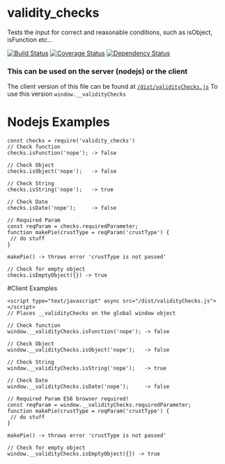 # validity_checks
Tests the input for correct and reasonable conditions, such as isObject, isFunction etc...

[![Build Status](https://travis-ci.org/mridevteam/validity_checks.svg?branch=master)](https://travis-ci.org/mridevteam/validity_checks)
[![Coverage Status](https://coveralls.io/repos/github/mridevteam/validity_checks/badge.svg?branch=master)](https://coveralls.io/github/mridevteam/validity_checks?branch=master)
[![Dependency Status](https://david-dm.org/mridevteam/validity_checks.svg)](https://david-dm.org/mridevteam/validity_checks)

### This can be used on the server (nodejs) or the client
The client version of this file can be found at [`/dist/validityChecks.js`](dist/validityChecks.js)
To use this version `window.__validityChecks`

# Nodejs Examples
```
const checks = require('validity_checks')
// Check function
checks.isFunction('nope'); -> false

// Check Object
checks.isObject('nope');   -> false

// Check String
checks.isString('nope');   -> true

// Check Date
checks.isDate('nope');     -> false

// Required Param
const reqParam = checks.requiredParameter;
function makePie(crustType = reqParam('crustType') {
 // do stuff
}

makePie() -> throws error 'crustType is not passed'

// Check for empty object
checks.isEmptyObject({}) -> true
```

#Client Examples
```
<script type="text/javascript" async src="/dist/validityChecks.js"></script>
// Places __validityChecks on the global window object

// Check function
window.__validityChecks.isFunction('nope'); -> false

// Check Object
window.__validityChecks.isObject('nope');   -> false

// Check String
window.__validityChecks.isString('nope');   -> true

// Check Date
window.__validityChecks.isDate('nope');     -> false

// Required Param ES6 browser required!
const reqParam = window.__validityChecks.requiredParameter;
function makePie(crustType = reqParam('crustType') {
 // do stuff
}

makePie() -> throws error 'crustType is not passed'

// Check for empty object
window.__validityChecks.isEmptyObject({}) -> true
```

